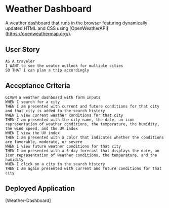 # Weather Dashboard
A weather dashboard that runs in the browser featuring dynamically updated HTML and CSS using [OpenWeatherAPI] (https://openweathermap.org/). 

## User Story

```
AS A traveler
I WANT to see the weater outlook for multiple cities
SO THAT I can plan a trip accordingly
```
## Acceptance Criteria
```
GIVEN a weather dashboard with form inputs
WHEN I search for a city
THEN I am presented with current and future conditions for that city and that city is added to the search history
WHEN I view current weather conditions for that city
THEN I am presented with the city name, the date, an icon representation of weather conditions, the temperature, the humidity, the wind speed, and the UV index
WHEN I view the UV index
THEN I am presented with a color that indicates whether the conditions are favorable, moderate, or severe
WHEN I view future weather conditions for that city
THEN I am presented with a 5-day forecast that displays the date, an icon representation of weather conditions, the temperature, and the humidity
WHEN I click on a city in the search history
THEN I am again presented with current and future conditions for that city
```
## Deployed Application
[Weather-Dashboard] 